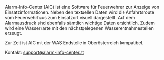 Alarm-Info-Center (AIC) ist eine Software für Feuerwehren zur Anzeige von Einsatzinformationen. Neben den textuellen Daten wird die Anfahrtsroute vom Feuerwehrhaus zum Einsatzort visuell dargestellt. Auf dem Alarmausdruck sind ebenfalls sämtlich wichtige Daten ersichtlich. Zudem wird eine Wasserkarte mit den nächstgelegenen Wasserentnahmestellen erzeugt.

Zur Zeit ist AIC mit der WAS Endstelle in Oberösterreich kompatibel.


Kontakt: support@alarm-info-center.at